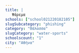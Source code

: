 ```yaml
---
title: |
   Ψάρεμα
schools: ["school021220182105"]
slugSubcategory: "phishing"
category: "Θάλασσα"
slugCategory: "water-sports"
schoolscount: "1"
city: "Αθήνα"
---
```


